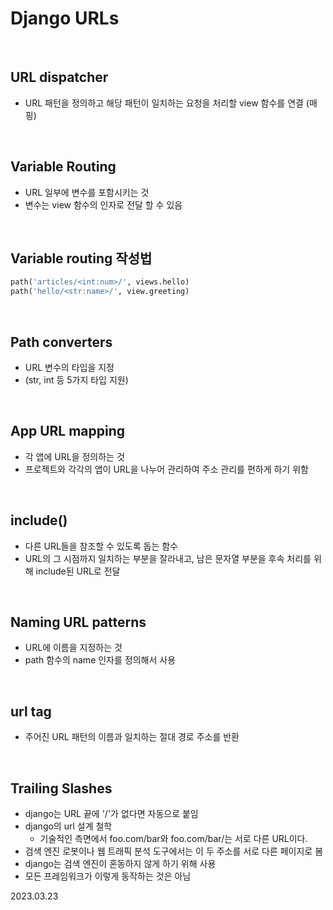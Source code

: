 # Django URLs

<br/>

## URL dispatcher
- URL 패턴을 정의하고 해당 패턴이 일치하는 요청을 처리할 view 함수를 연결 (매핑)

<br/>

## Variable Routing
- URL 일부에 변수를 포함시키는 것
- 변수는 view 함수의 인자로 전달 할 수 있음

<br/>

## Variable routing 작성법
```python
path('articles/<int:num>/', views.hello)
path('hello/<str:name>/', view.greeting)
```

<br/>

## Path converters
- URL 변수의 타입을 지정
- (str, int 등 5가지 타입 지원)

<br/>

## App URL mapping
- 각 앱에 URL을 정의하는 것
- 프로젝트와 각각의 앱이 URL을 나누어 관리하여 주소 관리를 편하게 하기 위함

<br/>

## include()
- 다른 URL들을 참조할 수 있도록 돕는 함수
- URL의 그 시점까지 일치하는 부분을 잘라내고, 남은 문자열 부분을 후속 처리를 위해 include된 URL로 전달

<br/>

## Naming URL patterns
- URL에 이름을 지정하는 것
- path 함수의 name 인자를 정의해서 사용

<br/>

## url tag
- 주어진 URL 패턴의 이름과 일치하는 절대 경로 주소를 반환

<br/>

## Trailing Slashes
- django는 URL 끝에 '/'가 없다면 자동으로 붙임
- django의 url 설계 철학
  - 기술적인 측면에서 foo.com/bar와 foo.com/bar/는 서로 다른 URL이다.
- 검색 엔진 로봇이나 웹 트래픽 분석 도구에서는 이 두 주소를 서로 다른 페이지로 봄
- django는 검색 엔진이 혼동하지 않게 하기 위해 사용
- 모든 프레임워크가 이렇게 동작하는 것은 아님

2023.03.23